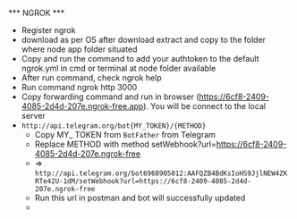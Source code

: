 *** NGROK ***
- Register ngrok
- download as per OS after download extract and copy to the folder where node app folder situated
- Copy and run the command to add your authtoken to the default ngrok.yml in cmd or terminal at node folder available
- After run command, check ngrok help
- Run command ngrok http 3000
- Copy forwarding command and run in browser (https://6cf8-2409-4085-2d4d-207e.ngrok-free.app). You will be connect to the local server
- `http://api.telegram.org/bot{MY_TOKEN}/{METHOD}`
    - Copy MY_ TOKEN from `BotFather` from Telegram 
    - Replace METHOD with method setWebhook?url=https://6cf8-2409-4085-2d4d-207e.ngrok-free
    -  => `http://api.telegram.org/bot6968905012:AAFQZB4BdKsIoHS9JjlNEW4ZKRTe42U-1dM/setWebhook?url=https://6cf8-2409-4085-2d4d-207e.ngrok-free`
    - Run this url in postman and bot will successfully updated
    - 